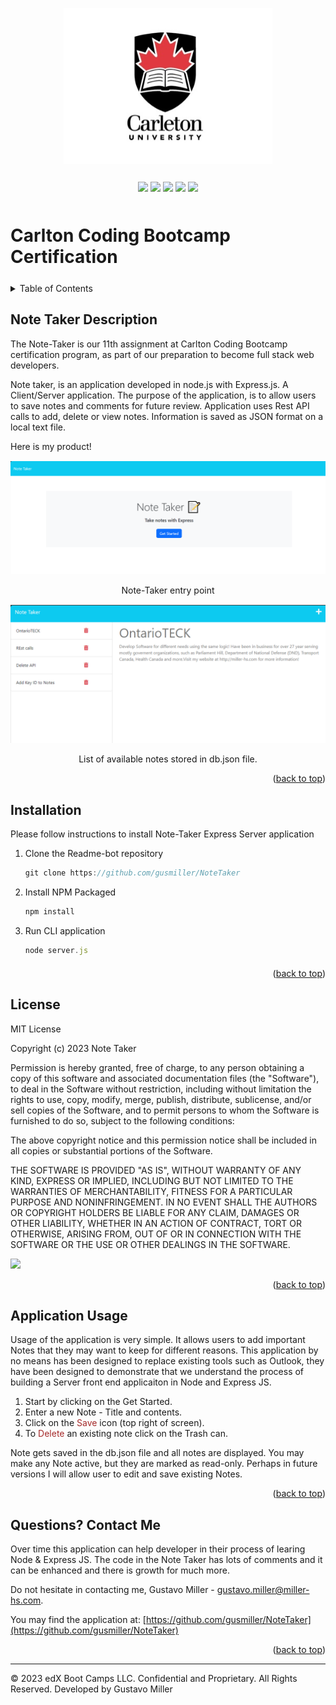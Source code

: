 <a id="readme-top" name="readme-top"></a>

<p align="center"><img src="./Documents/Images/carleton-u-logo.jpg" height="250"></p>

<p align="center" style="margin-top:25px; margin-bottom:50px;">
	<a><img src="https://img.shields.io/static/v1.svg?label=javascript&message=Language&color=green"/></a>
	<a><img src="https://img.shields.io/static/v1.svg?label=nodejs&message=Server&color=purple"/></a>
	<a><img src="https://img.shields.io/static/v1.svg?label=github&message=Versions&color=cyan"/></a>
	<a><img src="https://img.shields.io/static/v1.svg?label=License&message=MIT&color=red"/></a>
	<a><img src="https://img.shields.io/static/v1.svg?label=ExpressJS&message=REST&color=burlywood"/></a>
</p>

# Carlton Coding Bootcamp Certification

<details style="margin-bottom: 25px; margin-top: 25px;">
	<summary>Table of Contents</summary>
	<ol>
		<li><a href="#Description">Note Taker Description</a></li>
		<li><a href="#installation">Installation</a></li>
		<li><a href="#license">License</a></li>
		<li><a href="#usage">Application Usage</a></li>
		<li><a href="#contactme">Questions? Contact Me!</a></li>
	</ol>
</details>
<div id="Description" style="margin-top: 25px;">

## Note Taker Description

The Note-Taker is our 11th assignment at Carlton Coding Bootcamp certification program, as part of our preparation to become full stack web developers.

Note taker, is an application developed in node.js with Express.js. A Client/Server application. The purpose of the application, is to allow users to save notes and comments for future review. Application uses Rest API calls to add, delete or view notes. Information is saved as JSON format on a local text file.

Here is my product!

<div style="margin-top: 15px;">
	<img src="./documents/Images/NOTE001.png">
	<p align="center">Note-Taker entry point</p>
</div>

<div style="margin-top: 15px;">
	<img src="./documents/Images/NOTE002.png">
	<p align="center">List of available notes stored in db.json file.</p>
</div>

</div>

<p align="right">(<a href="#readme-top">back to top</a>)</p>

<div id="installation" style="margin-bottom: 20px;margin-top: 20px;">

## Installation

Please follow instructions to install Note-Taker Express Server application

1. Clone the Readme-bot repository
	```js
	git clone https://github.com/gusmiller/NoteTaker
	```
2. Install NPM Packaged
	```js
	npm install
	```
3. Run CLI application
	```js
	node server.js
	```
</div>

<p align="right">(<a href="#readme-top">back to top</a>)</p>

<div id="license" style="margin-top: 25px;">

## License

MIT License

Copyright (c) 2023 Note Taker

Permission is hereby granted, free of charge, to any person obtaining a copy of this software and associated documentation files (the "Software"), to deal in the Software without restriction, including without limitation the rights to use, copy, modify, merge, publish, distribute, sublicense, and/or sell copies of the Software, and to permit persons to whom the Software is furnished to do so, subject to the following conditions:

The above copyright notice and this permission notice shall be included in all copies or substantial portions of the Software.

THE SOFTWARE IS PROVIDED "AS IS", WITHOUT WARRANTY OF ANY KIND, EXPRESS OR IMPLIED, INCLUDING BUT NOT LIMITED TO THE WARRANTIES OF MERCHANTABILITY, FITNESS FOR A PARTICULAR PURPOSE AND NONINFRINGEMENT. IN NO EVENT SHALL THE AUTHORS OR COPYRIGHT HOLDERS BE LIABLE FOR ANY CLAIM, DAMAGES OR OTHER LIABILITY, WHETHER IN AN ACTION OF CONTRACT, TORT OR OTHERWISE, ARISING FROM, OUT OF OR IN CONNECTION WITH THE SOFTWARE OR THE USE OR OTHER DEALINGS IN THE SOFTWARE.

<a><img src="https://img.shields.io/static/v1.svg?label=License&message=MIT&color=yellow"/></a>

<p align="right">(<a href="#readme-top">back to top</a>)</p>

</div>

<div id="usage" style="margin-top: 25px;">

## Application Usage

Usage of the application is very simple. It allows users to add important Notes that they may want to keep for different reasons. This application by no means has been designed to replace existing tools such as Outlook, they have been designed to demonstrate that we understand the process of building a Server front end applicaiton in Node and Express JS.

1. Start by clicking on the Get Started.
2. Enter a new Note - Title and contents.
3. Click on the <span style="color:brown;">Save</span> icon (top right of screen).
4. To <span style="color:brown;">Delete</span> an existing note click on the Trash can.

Note gets saved in the db.json file and all notes are displayed. You may make any Note active, but they are marked as read-only. Perhaps in future versions I will allow user to edit and save existing Notes.

<p align="right">(<a href="#readme-top">back to top</a>)</p>

</div>

<div id="contactme" style="margin-top: 25px;">

## Questions? Contact Me 

Over time this application can help developer in their process of learing Node & Express JS. The code in the Note Taker has lots of comments and it can be enhanced and there is growth for much more.

Do not hesitate in contacting me, Gustavo Miller - gustavo.miller@miller-hs.com.

You may find the application at: [https://github.com/gusmiller/NoteTaker](https://github.com/gusmiller/NoteTaker)

<p align="right">(<a href="#readme-top">back to top</a>)</p>

</div>

---
© 2023 edX Boot Camps LLC. Confidential and Proprietary. All Rights Reserved. Developed by Gustavo Miller